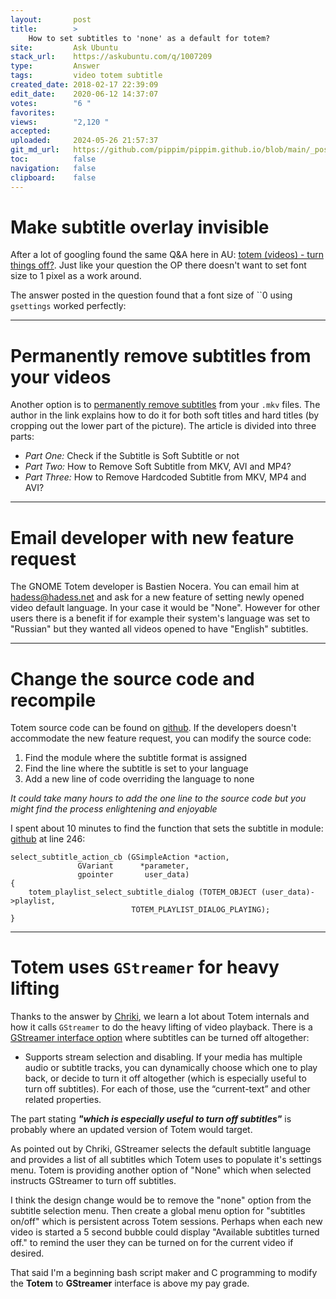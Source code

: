 ```yaml
---
layout:       post
title:        >
    How to set subtitles to 'none' as a default for totem?
site:         Ask Ubuntu
stack_url:    https://askubuntu.com/q/1007209
type:         Answer
tags:         video totem subtitle
created_date: 2018-02-17 22:39:09
edit_date:    2020-06-12 14:37:07
votes:        "6 "
favorites:    
views:        "2,120 "
accepted:     
uploaded:     2024-05-26 21:57:37
git_md_url:   https://github.com/pippim/pippim.github.io/blob/main/_posts/2018/2018-02-17-How-to-set-subtitles-to-_none_-as-a-default-for-totem_.md
toc:          false
navigation:   false
clipboard:    false
---
```


# Make subtitle overlay invisible

After a lot of googling found the same Q&A here in AU: [totem (videos) - turn things off?][1]. Just like your question the OP there doesn't want to set font size to 1 pixel as a work around.

The answer posted in the question found that a font size of ``0 using `gsettings` worked perfectly:


----------


# Permanently remove subtitles from your videos


Another option is to [permanently remove subtitles][2] from your `.mkv` files. The author in the link explains how to do it for both soft titles and hard titles (by cropping out the lower part of the picture). The article is divided into three parts:

- *Part One:* Check if the Subtitle is Soft Subtitle or not
- *Part Two:* How to Remove Soft Subtitle from MKV, AVI and MP4?
- *Part Three:* How to Remove Hardcoded Subtitle from MKV, MP4 and AVI?


----------

# Email developer with new feature request

The GNOME Totem developer is Bastien Nocera. You can email him at hadess@hadess.net and ask for a new feature of setting newly opened video default language. In your case it would be "None". However for other users there is a benefit if for example their system's language was set to "Russian" but they wanted all videos opened to have "English" subtitles.

----------

# Change the source code and recompile

Totem source code can be found on [github][3]. If the developers doesn't accommodate the new feature request, you can modify the source code:

 1. Find the module where the subtitle format is assigned
 2. Find the line where the subtitle is set to your language
 3. Add a new line of code overriding the language to none

*It could take many hours to add the one line to the source code but you might find the process enlightening and enjoyable*

I spent about 10 minutes to find the function that sets the subtitle in module: [github][4] at line 246:

``` 
select_subtitle_action_cb (GSimpleAction *action,
               GVariant      *parameter,
               gpointer       user_data)
{
    totem_playlist_select_subtitle_dialog (TOTEM_OBJECT (user_data)->playlist,
                           TOTEM_PLAYLIST_DIALOG_PLAYING);
}
```


----------

# Totem uses `GStreamer` for heavy lifting

Thanks to the answer by [Chriki][5], we learn a lot about Totem internals and how it calls `GStreamer` to do the heavy lifting of video playback. There is a [GStreamer interface option][6] where subtitles can be turned off altogether:

- Supports stream selection and disabling. If your media has multiple audio or subtitle tracks, you can dynamically choose which one to play back, or decide to turn it off altogether (which is especially useful to turn off subtitles). For each of those, use the “current-text” and other related properties.

The part stating ***"which is especially useful to turn off subtitles"*** is probably where an updated version of Totem would target.

As pointed out by Chriki, GStreamer selects the default subtitle language and provides a list of all subtitles which Totem uses to populate it's settings menu. Totem is providing another option of "None" which when selected instructs GStreamer to turn off subtitles.

I think the design change would be to remove the "none" option from the subtitle selection menu. Then create a global menu option for "subtitles on/off" which is persistent across Totem sessions. Perhaps when each new video is started a 5 second bubble could display "Available subtitles turned off." to remind the user they can be turned on for the current video if desired.

That said I'm a beginning bash script maker and C programming to modify the **Totem** to **GStreamer** interface is above my pay grade.

  [1]: https://askubuntu.com/questions/632222/totem-videos-turn-things-off
  [2]: http://www.faasoft.com/articles/remove-subtitles-from-mkv-avi-mp4.html
  [3]: https://github.com/GNOME/totem
  [4]: https://github.com/GNOME/totem/blob/master/src/totem-menu.c
  [5]: https://askubuntu.com/users/137449/chriki
  [6]: https://gstreamer.freedesktop.org/documentation/application-development/highlevel/playback-components.html
